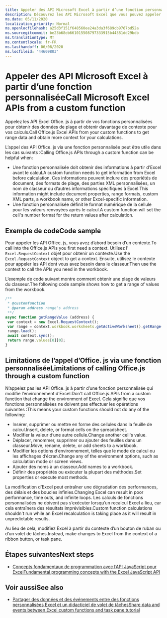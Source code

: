 ```yaml
---
title: Appeler des API Microsoft Excel à partir d’une fonction personnalisée
description: Découvrez les API Microsoft Excel que vous pouvez appeler à partir de votre fonction personnalisée.
ms.date: 05/11/2020
localization_priority: Normal
ms.openlocfilehash: a25d3f151f648560ee24a3da3f689cb9767bd52a
ms.sourcegitcommit: be23b68eb661015508797333915b44381dd29bdb
ms.translationtype: MT
ms.contentlocale: fr-FR
ms.lasthandoff: 06/08/2020
ms.locfileid: "44609803"
---
```

# <a name="call-microsoft-excel-apis-from-a-custom-function"></a><span data-ttu-id="d08d7-103">Appeler des API Microsoft Excel à partir d’une fonction personnalisée</span><span class="sxs-lookup"><span data-stu-id="d08d7-103">Call Microsoft Excel APIs from a custom function</span></span>

<span data-ttu-id="d08d7-104">Appelez les API Excel Office. js à partir de vos fonctions personnalisées pour obtenir des données de plage et obtenir davantage de contexte pour vos calculs.</span><span class="sxs-lookup"><span data-stu-id="d08d7-104">Call Office.js Excel APIs from your custom functions to get range data and obtain more context for your calculations.</span></span>

<span data-ttu-id="d08d7-105">L’appel des API Office. js via une fonction personnalisée peut être utile dans les cas suivants :</span><span class="sxs-lookup"><span data-stu-id="d08d7-105">Calling Office.js APIs through a custom function can be helpful when:</span></span>

- <span data-ttu-id="d08d7-106">Une fonction personnalisée doit obtenir des informations à partir d’Excel avant le calcul.</span><span class="sxs-lookup"><span data-stu-id="d08d7-106">A custom function needs to get information from Excel before calculation.</span></span> <span data-ttu-id="d08d7-107">Ces informations peuvent inclure des propriétés de document, des formats de plage, des parties XML personnalisées, un nom de classeur ou d’autres informations spécifiques à Excel.</span><span class="sxs-lookup"><span data-stu-id="d08d7-107">This information might include document properties, range formats, custom XML parts, a workbook name, or other Excel-specific information.</span></span>
- <span data-ttu-id="d08d7-108">Une fonction personnalisée définit le format numérique de la cellule pour les valeurs renvoyées après le calcul.</span><span class="sxs-lookup"><span data-stu-id="d08d7-108">A custom function will set the cell's number format for the return values after calculation.</span></span>

## <a name="code-sample"></a><span data-ttu-id="d08d7-109">Exemple de code</span><span class="sxs-lookup"><span data-stu-id="d08d7-109">Code sample</span></span>

<span data-ttu-id="d08d7-110">Pour appeler les API Office. js, vous avez d’abord besoin d’un contexte.</span><span class="sxs-lookup"><span data-stu-id="d08d7-110">To call into the Office.js APIs you first need a context.</span></span> <span data-ttu-id="d08d7-111">Utilisez l' `Excel.RequestContext` objet pour obtenir un contexte.</span><span class="sxs-lookup"><span data-stu-id="d08d7-111">Use the `Excel.RequestContext` object to get a context.</span></span> <span data-ttu-id="d08d7-112">Ensuite, utilisez le contexte pour appeler les API dont vous avez besoin dans le classeur.</span><span class="sxs-lookup"><span data-stu-id="d08d7-112">Then use the context to call the APIs you need in the workbook.</span></span>

<span data-ttu-id="d08d7-113">L’exemple de code suivant montre comment obtenir une plage de valeurs du classeur.</span><span class="sxs-lookup"><span data-stu-id="d08d7-113">The following code sample shows how to get a range of values from the workbook.</span></span>

```JavaScript
/**
 * @customfunction
 * @param address range's address
 **/
async function getRangeValue (address) {
 var context = new Excel.RequestContext();
 var range = context.workbook.worksheets.getActiveWorksheet().getRange(address);
 range.load();
 await context.sync();
 return range.values[0][0];
}
```

## <a name="limitations-of-calling-officejs-through-a-custom-function"></a><span data-ttu-id="d08d7-114">Limitations de l’appel d’Office. js via une fonction personnalisée</span><span class="sxs-lookup"><span data-stu-id="d08d7-114">Limitations of calling Office.js through a custom function</span></span>

<span data-ttu-id="d08d7-115">N’appelez pas les API Office. js à partir d’une fonction personnalisée qui modifie l’environnement d’Excel.</span><span class="sxs-lookup"><span data-stu-id="d08d7-115">Don't call Office.js APIs from a custom function that change the environment of Excel.</span></span> <span data-ttu-id="d08d7-116">Cela signifie que vos fonctions personnalisées ne doivent pas effectuer les opérations suivantes :</span><span class="sxs-lookup"><span data-stu-id="d08d7-116">This means your custom functions should not do any of the following:</span></span>

- <span data-ttu-id="d08d7-117">Insérer, supprimer ou mettre en forme des cellules dans la feuille de calcul.</span><span class="sxs-lookup"><span data-stu-id="d08d7-117">Insert, delete, or format cells on the spreadsheet.</span></span>
- <span data-ttu-id="d08d7-118">Modifier la valeur d’une autre cellule.</span><span class="sxs-lookup"><span data-stu-id="d08d7-118">Change another cell's value.</span></span>
- <span data-ttu-id="d08d7-119">Déplacer, renommer, supprimer ou ajouter des feuilles dans un classeur.</span><span class="sxs-lookup"><span data-stu-id="d08d7-119">Move, rename, delete, or add sheets to a workbook.</span></span>
- <span data-ttu-id="d08d7-120">Modifier les options d’environnement, telles que le mode de calcul ou les affichages d’écran.</span><span class="sxs-lookup"><span data-stu-id="d08d7-120">Change any of the environment options, such as calculation mode or screen views.</span></span>
- <span data-ttu-id="d08d7-121">Ajouter des noms à un classeur.</span><span class="sxs-lookup"><span data-stu-id="d08d7-121">Add names to a workbook.</span></span>
- <span data-ttu-id="d08d7-122">Définir des propriétés ou exécuter la plupart des méthodes.</span><span class="sxs-lookup"><span data-stu-id="d08d7-122">Set properties or execute most methods.</span></span>

<span data-ttu-id="d08d7-123">La modification d’Excel peut entraîner une dégradation des performances, des délais et des boucles infinies.</span><span class="sxs-lookup"><span data-stu-id="d08d7-123">Changing Excel can result in poor performance, time outs, and infinite loops.</span></span> <span data-ttu-id="d08d7-124">Les calculs de fonctions personnalisées ne doivent pas s’exécuter lorsqu’un recalcul Excel a lieu, car cela entraînera des résultats imprévisibles.</span><span class="sxs-lookup"><span data-stu-id="d08d7-124">Custom function calculations shouldn't run while an Excel recalculation is taking place as it will result in unpredictable results.</span></span>

<span data-ttu-id="d08d7-125">Au lieu de cela, modifiez Excel à partir du contexte d’un bouton de ruban ou d’un volet de tâches.</span><span class="sxs-lookup"><span data-stu-id="d08d7-125">Instead, make changes to Excel from the context of a ribbon button, or task pane.</span></span>

## <a name="next-steps"></a><span data-ttu-id="d08d7-126">Étapes suivantes</span><span class="sxs-lookup"><span data-stu-id="d08d7-126">Next steps</span></span>

- [<span data-ttu-id="d08d7-127">Concepts fondamentaux de programmation avec l’API JavaScript pour Excel</span><span class="sxs-lookup"><span data-stu-id="d08d7-127">Fundamental programming concepts with the Excel JavaScript API</span></span>](../reference/overview/excel-add-ins-reference-overview.md)

## <a name="see-also"></a><span data-ttu-id="d08d7-128">Voir aussi</span><span class="sxs-lookup"><span data-stu-id="d08d7-128">See also</span></span>

- [<span data-ttu-id="d08d7-129">Partager des données et des événements entre des fonctions personnalisées Excel et un didacticiel de volet de tâches</span><span class="sxs-lookup"><span data-stu-id="d08d7-129">Share data and events between Excel custom functions and task pane tutorial</span></span>](../tutorials/share-data-and-events-between-custom-functions-and-the-task-pane-tutorial.md)
